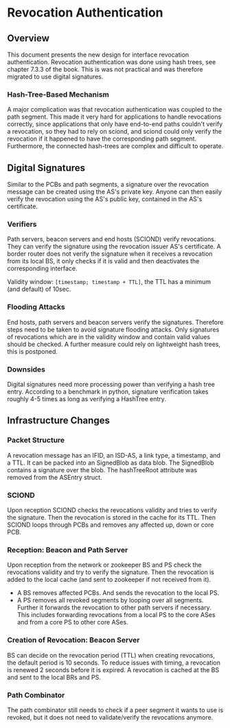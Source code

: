 # Revocation Authentication

## Overview

This document presents the new design for interface revocation authentication. Revocation
authentication was done using hash trees, see chapter 7.3.3 of the book. This is was not practical
and was therefore migrated to use digital signatures.

### Hash-Tree-Based Mechanism

A major complication was that revocation authentication was coupled to the path segment. This made
it very hard for applications to handle revocations correctly, since applications that only have
end-to-end paths couldn't verify a revocation, so they had to rely on sciond, and sciond could only
verify the revocation if it happened to have the corresponding path segment. Furthermore, the
connected hash-trees are complex and difficult to operate.

## Digital Signatures

Similar to the PCBs and path segments, a signature over the revocation message can be created using
the AS's private key. Anyone can then easily verify the revocation using the AS's public key,
contained in the AS's certificate.

### Verifiers

Path servers, beacon servers and end hosts (SCIOND) verify revocations. They can verify the
signature using the revocation issuer AS's certificate. A border router does not verify the
signature when it receives a revocation from its local BS, it only checks if it is valid and then
deactivates the corresponding interface.

Validity window: `[timestamp; timestamp + TTL]`, the TTL has a minimum (and default) of 10sec.

### Flooding Attacks

End hosts, path servers and beacon servers verify the signatures. Therefore steps need to be taken
to avoid signature flooding attacks. Only signatures of revocations which are in the validity window
and contain valid values should be checked. A further measure could rely on lightweight hash trees,
this is postponed.

### Downsides

Digital signatures need more processing power than verifying a hash tree entry. According to a
benchmark in python, signature verification takes roughly 4-5 times as long as verifying a HashTree
entry.

## Infrastructure Changes

### Packet Structure

A revocation message has an IFID, an ISD-AS, a link type, a timestamp, and a TTL. It can be packed
into an SignedBlob as data blob. The SignedBlob contains a signature over the blob. The hashTreeRoot
attribute was removed from the ASEntry struct.

### SCIOND

Upon reception SCIOND checks the revocations validity and tries to verify the signature. Then the
revocation is stored in the cache for its TTL. Then SCIOND loops through PCBs and removes any
affected up, down or core PCB.

### Reception: Beacon and Path Server

Upon reception from the network or zookeeper BS and PS check the revocations validity and try to
verify the signature. Then the revocation is added to the local cache (and sent to zookeeper if not
received from it).

* A BS removes affected PCBs. And sends the revocation to the local PS.
* A PS removes all revoked segments by looping over all segments. Further it forwards the
  revocation to other path servers if necessary. This includes forwarding revocations from a local
  PS to the core ASes and from a core PS to other core ASes.

### Creation of Revocation: Beacon Server

BS can decide on the revocation period (TTL) when creating revocations, the default period is 10
seconds. To reduce issues with timing, a revocation is renewed 2 seconds before it is expired. A
revocation is cached at the BS and sent to the local BRs and PS.

### Path Combinator

The path combinator still needs to check if a peer segment it wants to use is revoked, but it does
not need to validate/verify the revocations anymore.
